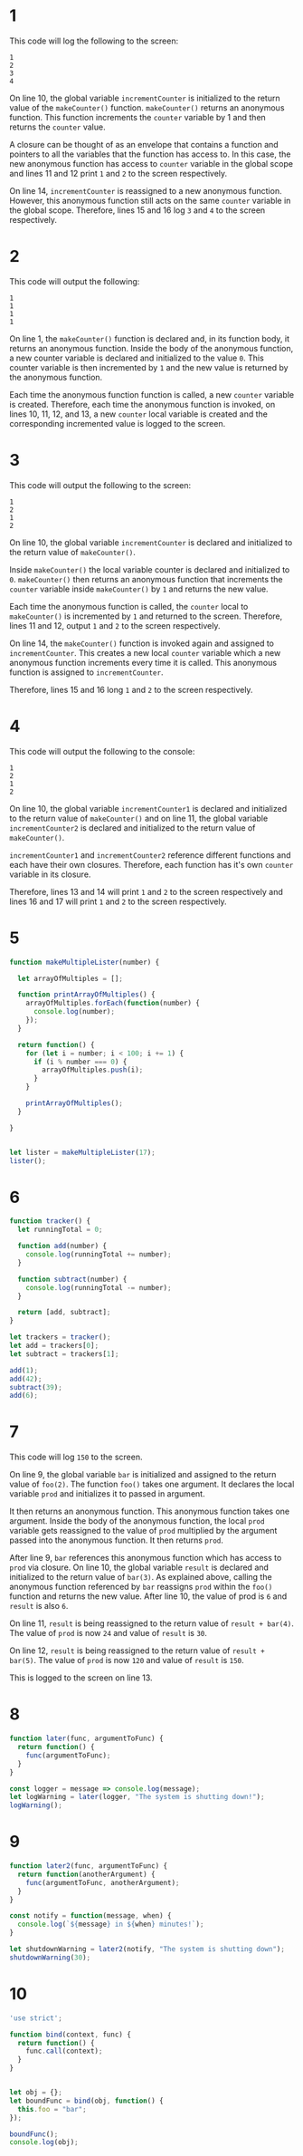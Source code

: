 # 1
This code will log the following to the screen:
```
1
2
3
4
```

On line 10, the global variable `incrementCounter` is initialized to the return value of the `makeCounter()` function. `makeCounter()` returns an anonymous function. This function increments the `counter` variable by 1 and then returns the `counter` value.

A closure can be thought of as an envelope that contains a function and pointers to all the variables that the function has access to. In this case, the new anonymous function has access to `counter` variable in the global scope and lines 11 and 12 print `1` and `2` to the screen respectively.

On line 14, `incrementCounter` is reassigned to a new anonymous function. However, this anonymous function still acts on the same `counter` variable in the global scope. Therefore, lines 15 and 16 log `3` and `4` to the screen respectively.

# 2
This code will output the following:
```
1
1
1
1
```

On line 1, the `makeCounter()` function is declared and, in its function body, it returns an anonymous function. Inside the body of the anonymous function, a new counter variable is declared and initialized to the value `0`. This counter variable is then incremented by `1` and the new value is returned by the anonymous function.

Each time the anonymous function function is called, a new `counter` variable is created. Therefore, each time the anonymous function is invoked, on lines 10, 11, 12, and 13, a new `counter` local variable is created and the corresponding incremented value is logged to the screen.

# 3
This code will output the following to the screen:
```
1
2
1
2
```

On line 10, the global variable `incrementCounter` is declared and initialized to the return value of `makeCounter()`.

Inside `makeCounter()` the local variable counter is declared and initialized to `0`. `makeCounter()` then returns an anonymous function that increments the `counter` variable inside `makeCounter()` by `1` and returns the new value.

Each time the anonymous function is called, the `counter` local to `makeCounter()` is incremented by `1` and returned to the screen. Therefore, lines 11 and 12, output `1` and `2` to the screen respectively.

On line 14, the `makeCounter()` function is invoked again and assigned to `incrementCounter`. This creates a new local `counter` variable which a new anonymous function increments every time it is called. This anonymous function is assigned to `incrementCounter`.

Therefore, lines 15 and 16 long `1` and `2` to the screen respectively.

# 4
This code will output the following to the console:
```
1
2
1
2
```

On line 10, the global variable `incrementCounter1` is declared and initialized to the return value of `makeCounter()` and on line 11, the global variable `incrementCounter2` is declared and initialized to the return value of `makeCounter()`.

`incrementCounter1` and `incrementCounter2` reference different functions and each have their own closures. Therefore, each function has it's own `counter` variable in its closure.

Therefore, lines 13 and 14 will print `1` and `2` to the screen respectively and lines 16 and 17 will print `1` and `2` to the screen respectively.

# 5
```javascript
function makeMultipleLister(number) {

  let arrayOfMultiples = [];

  function printArrayOfMultiples() {
    arrayOfMultiples.forEach(function(number) {
      console.log(number);
    });
  }

  return function() {
    for (let i = number; i < 100; i += 1) {
      if (i % number === 0) {
        arrayOfMultiples.push(i);
      }
    }

    printArrayOfMultiples();
  }

}


let lister = makeMultipleLister(17);
lister();
```

# 6
```javascript
function tracker() {
  let runningTotal = 0;

  function add(number) {
    console.log(runningTotal += number);
  }

  function subtract(number) {
    console.log(runningTotal -= number);
  }

  return [add, subtract];
}

let trackers = tracker();
let add = trackers[0];
let subtract = trackers[1];

add(1);
add(42);
subtract(39);
add(6);
```

# 7
This code will log `150` to the screen.

On line 9, the global variable `bar` is initialized and assigned to the return value of `foo(2)`. The function `foo()` takes one argument. It declares the local variable `prod` and initializes it to passed in argument.

It then returns an anonymous function. This anonymous function takes one argument. Inside the body of the anonymous function, the local `prod` variable gets reassigned to the value of `prod` multiplied by the argument passed into the anonymous function. It then returns `prod`.

After line 9, `bar` references this anonymous function which has access to `prod` via closure. On line 10, the global variable `result` is declared and initialized to the return value of `bar(3)`. As explained above, calling the anonymous function referenced by `bar` reassigns `prod` within the `foo()` function and returns the new value. After line 10, the value of prod is `6` and `result` is also `6`.

On line 11, `result` is being reassigned to the return value of `result + bar(4)`. The value of `prod` is now `24` and value of `result` is `30`.

On line 12, `result` is being reassigned to the return value of `result + bar(5)`. The value of `prod` is now `120` and value of `result` is `150`.

This is logged to the screen on line 13.

# 8
```javascript
function later(func, argumentToFunc) {
  return function() {
    func(argumentToFunc);
  }
}

const logger = message => console.log(message);
let logWarning = later(logger, "The system is shutting down!");
logWarning();
```

# 9
```javascript
function later2(func, argumentToFunc) {
  return function(anotherArgument) {
    func(argumentToFunc, anotherArgument);
  }
}

const notify = function(message, when) {
  console.log(`${message} in ${when} minutes!`);
}

let shutdownWarning = later2(notify, "The system is shutting down");
shutdownWarning(30);
```

# 10
```javascript
'use strict';

function bind(context, func) {
  return function() {
    func.call(context);
  }
}


let obj = {};
let boundFunc = bind(obj, function() {
  this.foo = "bar";
});

boundFunc();
console.log(obj);
```